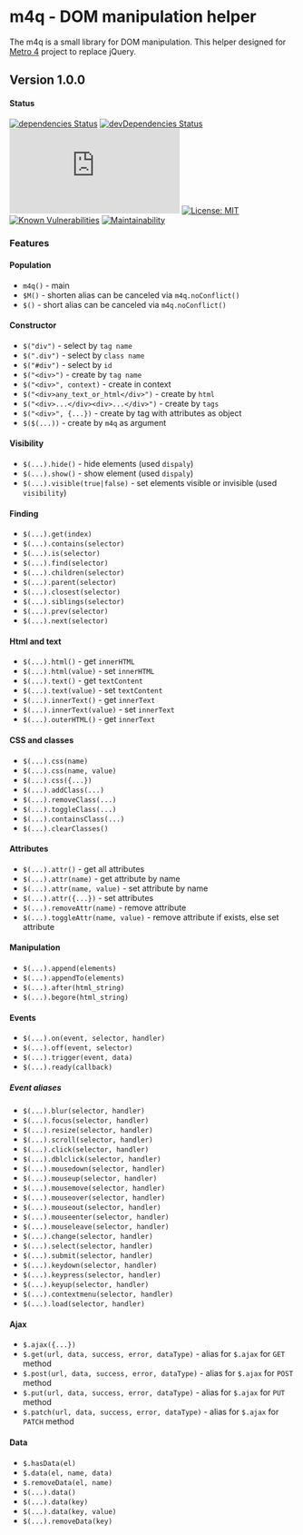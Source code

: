 # m4q - DOM manipulation helper

The m4q is a small library for DOM manipulation. 
This helper designed for [Metro 4](https://metroui.org.ua) project to replace jQuery.
 
## Version 1.0.0 

#### Status
[![dependencies Status](https://david-dm.org/olton/m4q/status.svg)](https://david-dm.org/olton/m4q)
[![devDependencies Status](https://david-dm.org/olton/m4q/dev-status.svg)](https://david-dm.org/olton/m4q?type=dev)
[![JS gzip size](http://img.badgesize.io/olton/m4q/master/build/m4q.min.js?compression=gzip&label=JS+gzip)](https://github.com/olton/m4q/blob/master/build/m4q.min.js)
[![License: MIT](https://img.shields.io/badge/License-MIT-blue.svg?style=flat)](https://github.com/olton/m4q/blob/master/LICENSE)
[![Known Vulnerabilities](https://snyk.io/test/github/olton/m4q/badge.svg?targetFile=package.json)](https://snyk.io/test/github/olton/m4q?targetFile=package.json)
[![Maintainability](https://api.codeclimate.com/v1/badges/4201551c70bc4ee030b5/maintainability)](https://codeclimate.com/github/olton/m4q/maintainability)

### Features

#### Population
- `m4q()` - main
- `$M()` - shorten alias can be canceled via `m4q.noConflict()`
- `$()` - short alias can be canceled via `m4q.noConflict()`

#### Constructor
- `$("div")` - select by `tag name`
- `$(".div")` - select by `class name`
- `$("#div")` - select by `id`
- `$("<div>")` - create by `tag name`
- `$("<div>", context)` - create in context
- `$("<div>any_text_or_html</div>")` - create by `html`
- `$("<div>...</div><div>...</div>")` - create by `tags`
- `$("<div>", {...})` - create by tag with attributes as object
- `$($(...))` - create by `m4q` as argument

#### Visibility
- `$(...).hide()` - hide elements (used `dispaly`)
- `$(...).show()` - show element (used `dispaly`)
- `$(...).visible(true|false)` - set elements visible or invisible  (used `visibility`)

#### Finding
- `$(...).get(index)`
- `$(...).contains(selector)`
- `$(...).is(selector)`
- `$(...).find(selector)`
- `$(...).children(selector)`
- `$(...).parent(selector)`
- `$(...).closest(selector)`
- `$(...).siblings(selector)`
- `$(...).prev(selector)`
- `$(...).next(selector)`

#### Html and text
- `$(...).html()` - get `innerHTML`
- `$(...).html(value)` - set `innerHTML`
- `$(...).text()` - get `textContent`
- `$(...).text(value)` - set `textContent`
- `$(...).innerText()` - get `innerText`
- `$(...).innerText(value)` - set `innerText`
- `$(...).outerHTML()` - get `innerText`

#### CSS and classes
- `$(...).css(name)`
- `$(...).css(name, value)`
- `$(...).css({...})`
- `$(...).addClass(...)`
- `$(...).removeClass(...)`
- `$(...).toggleClass(...)`
- `$(...).containsClass(...)`
- `$(...).clearClasses()`

#### Attributes
- `$(...).attr()` - get all attributes
- `$(...).attr(name)` - get attribute by name
- `$(...).attr(name, value)` - set attribute by name
- `$(...).attr({...})` - set attributes 
- `$(...).removeAttr(name)` - remove attribute 
- `$(...).toggleAttr(name, value)` - remove attribute if exists, else set attribute 

#### Manipulation
- `$(...).append(elements)`
- `$(...).appendTo(elements)`
- `$(...).after(html_string)`
- `$(...).begore(html_string)`

#### Events
- `$(...).on(event, selector, handler)`
- `$(...).off(event, selector)`
- `$(...).trigger(event, data)`
- `$(...).ready(callback)`

##### Event aliases
- `$(...).blur(selector, handler)`
- `$(...).focus(selector, handler)`
- `$(...).resize(selector, handler)`
- `$(...).scroll(selector, handler)`
- `$(...).click(selector, handler)`
- `$(...).dblclick(selector, handler)`
- `$(...).mousedown(selector, handler)`
- `$(...).mouseup(selector, handler)`
- `$(...).mousemove(selector, handler)`
- `$(...).mouseover(selector, handler)`
- `$(...).mouseout(selector, handler)`
- `$(...).mouseenter(selector, handler)`
- `$(...).mouseleave(selector, handler)`
- `$(...).change(selector, handler)`
- `$(...).select(selector, handler)`
- `$(...).submit(selector, handler)`
- `$(...).keydown(selector, handler)`
- `$(...).keypress(selector, handler)`
- `$(...).keyup(selector, handler)`
- `$(...).contextmenu(selector, handler)`
- `$(...).load(selector, handler)`

#### Ajax
- `$.ajax({...})`
- `$.get(url, data, success, error, dataType)` - alias for `$.ajax` for `GET` method
- `$.post(url, data, success, error, dataType)` - alias for `$.ajax` for `POST` method
- `$.put(url, data, success, error, dataType)` - alias for `$.ajax` for `PUT` method
- `$.patch(url, data, success, error, dataType)` - alias for `$.ajax` for `PATCH` method

#### Data
- `$.hasData(el)`
- `$.data(el, name, data)`
- `$.removeData(el, name)`
- `$(...).data()`
- `$(...).data(key)`
- `$(...).data(key, value)`
- `$(...).removeData(key)`